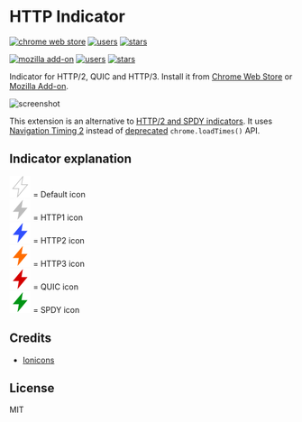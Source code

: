 # HTTP Indicator

[![chrome web store](https://badgen.net/chrome-web-store/v/hgcomhbcacfkpffiphlmnlhpppcjgmbl)](https://chrome.google.com/webstore/detail/hgcomhbcacfkpffiphlmnlhpppcjgmbl)
[![users](https://badgen.net/chrome-web-store/users/hgcomhbcacfkpffiphlmnlhpppcjgmbl)](https://chrome.google.com/webstore/detail/hgcomhbcacfkpffiphlmnlhpppcjgmbl)
[![stars](https://badgen.net/chrome-web-store/stars/hgcomhbcacfkpffiphlmnlhpppcjgmbl)](https://chrome.google.com/webstore/detail/hgcomhbcacfkpffiphlmnlhpppcjgmbl)

[![mozilla add-on](https://badgen.net/amo/v/http-indicator)](https://addons.mozilla.org/firefox/addon/http-indicator/)
[![users](https://badgen.net/amo/users/http-indicator)](https://addons.mozilla.org/firefox/addon/http-indicator/)
[![stars](https://badgen.net/amo/stars/http-indicator)](https://addons.mozilla.org/firefox/addon/http-indicator/)

Indicator for HTTP/2, QUIC and HTTP/3. Install it from [Chrome Web Store](https://chrome.google.com/webstore/detail/hgcomhbcacfkpffiphlmnlhpppcjgmbl) or [Mozilla Add-on](https://addons.mozilla.org/firefox/addon/http-indicator/).

<img width="752" src="assets/screenshot-1.png" alt="screenshot" />

This extension is an alternative to [HTTP/2 and SPDY indicators](https://chrome.google.com/webstore/detail/http2-and-spdy-indicator/mpbpobfflnpcgagjijhmgnchggcjblin). It uses [Navigation Timing 2](https://www.w3.org/TR/navigation-timing-2/) instead of [deprecated](https://developers.google.com/web/updates/2017/12/chrome-loadtimes-deprecated) `chrome.loadTimes()` API.

## Indicator explanation

<img width="38" src="/public/icons/default.png" alt="default" /> = Default icon <br>
<img width="38" src="/public/icons/h1.png" alt="HTTP1" /> = HTTP1 icon <br>
<img width="38" src="/public/icons/h2.png" alt="HTTP2" /> = HTTP2 icon <br>
<img width="38" src="/public/icons/h3.png" alt="HTTP3" /> = HTTP3 icon <br>
<img width="38" src="/public/icons/hq.png" alt="QUIC" /> = QUIC icon <br>
<img width="38" src="/public/icons/spdy.png" alt="SPDY" /> = SPDY icon <br>

## Credits

- [Ionicons](https://ionicons.com/)

## License

MIT
